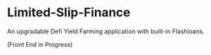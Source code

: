 # Limited-Slip-Finance
An upgradable Defi Yield Farming application with built-in Flashloans.

(Front End in Progress)
